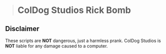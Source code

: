 > # ColDog Studios Rick Bomb

## Disclaimer

These scripts are **NOT** dangerous, just a harmless prank. ColDog Studios is **NOT** liable for any damage caused to a computer.

